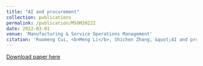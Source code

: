 ```yaml
---
title: "AI and procurement"
collection: publications
permalink: /publication/MSOM20222
date: 2022-03-01
venue: 'Manufacturing & Service Operations Management'
citation: 'Ruomeng Cui, <b>Meng Li</b>, Shichen Zhang, &quot;AI and procurement.&quot; <i>Manufacturing & Service Operations Management</i>, 2022, forthcoming.'
---
```

<!--<b>Abstract: </b><i>Problem definition:</i> In this research, we study how buyers’ use of artificial intelligence (AI) affects suppliers’ price quoting strategies. Specifically, we study the impact of automation—that is, the buyer uses a chatbot to automatically inquire about prices instead of asking in person—and the impact of smartness—that is, the buyer signals the use of a smart AI algorithm in selecting the supplier. <i>Academic/practical relevance:</i> In a world advancing toward AI, we explore how AI creates and delivers value in procurement. AI has two unique abilities: automation and smartness, which are associated with physical machines or software that enable us to operate more efficiently and effectively. <i>Methodology:</i> We collaborate with a trading company to run a field experiment on an online platform in which we compare suppliers’ wholesale price quotes across female, male, and chatbot buyer types under AI and no recommendation conditions. <i>Results:</i> We find that, when not equipped with a smart control, there is price discrimination against chatbot buyers who receive a higher wholesale price quote than human buyers. In fact, without smartness, automation alone receives the highest quoted wholesale price. However, signaling the use of a smart recommendation system can effectively reduce suppliers’ price quote for chatbot buyers. We also show that AI delivers the most value when buyers adopt automation and smartness simultaneously in procurement. <i>Managerial implications:</i> Our results imply that automation is not very valuable when implemented without smartness, which in turn suggests that building smartness is necessary before considering high levels of autonomy. Our study unlocks the optimal steps that buyers could adopt to develop AI in procurement processes.-->

[Download paper here](https://pubsonline.informs.org/doi/abs/10.1287/msom.2021.0989)
